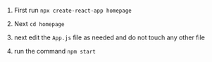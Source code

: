 1) First run `npx create-react-app homepage`

2) Next `cd homepage`

3) next edit the `App.js` file as needed and do not touch any other file

4) run the command `npm start`